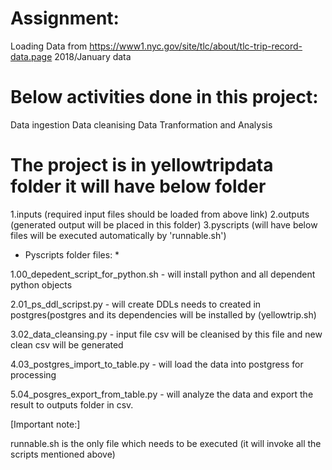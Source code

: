 # Assignment:
Loading Data from https://www1.nyc.gov/site/tlc/about/tlc-trip-record-data.page 2018/January  data

# Below activities done in this project:

Data ingestion 
Data cleanising
Data Tranformation and Analysis

# The project is in yellowtripdata folder it will have  below folder

1.inputs  (required input files should be loaded from above link)
2.outputs (generated output will be placed in this folder)
3.pyscripts (will have below files will be executed automatically by 'runnable.sh')

* Pyscripts folder files: *

1.00_depedent_script_for_python.sh  - will install python and all  dependent python objects

2.01_ps_ddl_scripst.py    - will create DDLs needs to created in postgres(postgres and its dependencies will be installed by (yellowtrip.sh)

3.02_data_cleansing.py  - input file csv will be cleanised by this file and new clean csv will be generated

4.03_postgres_import_to_table.py  - will load the data into postgress for processing

5.04_posgres_export_from_table.py - will analyze the data and export the result to outputs folder in csv.



[Important note:]

runnable.sh is the only file which needs to be executed (it will invoke all the scripts mentioned above)
